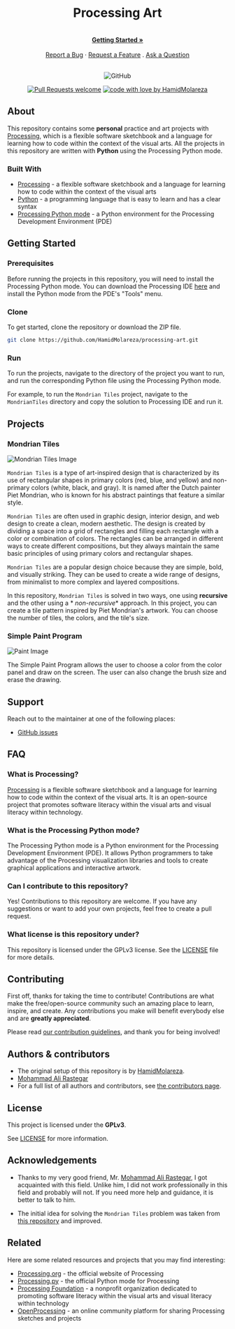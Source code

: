 <div align="center">
  <h1>Processing Art</h1>
  <br />
  <a href="#getting-started"><strong>Getting Started »</strong></a>
  <br />
  <br />
  <a href="https://github.com/HamidMolareza/processing-art/issues/new?assignees=&labels=bug&template=BUG_REPORT.md&title=bug%3A+">Report a Bug</a>
  ·
  <a href="https://github.com/HamidMolareza/processing-art/issues/new?assignees=&labels=enhancement&template=FEATURE_REQUEST.md&title=feat%3A+">Request a Feature</a>
  .
  <a href="https://github.com/HamidMolareza/processing-art/issues/new?assignees=&labels=question&template=SUPPORT_QUESTION.md&title=support%3A+">Ask a Question</a>
</div>

<div align="center">
<br />

![GitHub](https://img.shields.io/github/license/HamidMolareza/processing-art)

[![Pull Requests welcome](https://img.shields.io/badge/PRs-welcome-ff69b4.svg?style=flat-square)](https://github.com/HamidMolareza/processing-art/issues?q=is%3Aissue+is%3Aopen+label%3A%22help+wanted%22)
[![code with love by HamidMolareza](https://img.shields.io/badge/%3C%2F%3E%20with%20%E2%99%A5%20by-HamidMolareza-ff1414.svg?style=flat-square)](https://github.com/HamidMolareza)

</div>

## About

This repository contains some **personal** practice and art projects with [Processing](https://processing.org/), which
is a flexible software sketchbook and a language for learning how to code within the context of the visual arts. All the
projects in this repository are written with **Python** using the Processing Python mode.

### Built With

- [Processing](https://processing.org/) - a flexible software sketchbook and a language for learning how to code within
  the context of the visual arts
- [Python](https://www.python.org/) - a programming language that is easy to learn and has a clear syntax
- [Processing Python mode](https://py.processing.org/) - a Python environment for the Processing Development
  Environment (PDE)

## Getting Started

### Prerequisites

Before running the projects in this repository, you will need to install the Processing Python mode. You can download
the Processing IDE [here](https://processing.org/download/) and install the Python mode from the PDE's "Tools" menu.

### Clone

To get started, clone the repository or download the ZIP file.

```bash
git clone https://github.com/HamidMolareza/processing-art.git
```

### Run

To run the projects, navigate to the directory of the project you want to run, and run the corresponding Python file
using the Processing Python mode.

For example, to run the `Mondrian Tiles` project, navigate to the `MondrianTiles` directory and copy the solution to
Processing IDE and run it.

## Projects

### Mondrian Tiles

![Mondrian Tiles Image](docs/images/MondrianTiles.png)

`Mondrian Tiles` is a type of art-inspired design that is characterized by its use of rectangular shapes in primary
colors (red, blue, and yellow) and non-primary colors (white, black, and gray). It is named after the Dutch painter Piet
Mondrian, who is known for his abstract paintings that feature a similar style.

`Mondrian Tiles` are often used in graphic design, interior design, and web design to create a clean, modern aesthetic.
The design is created by dividing a space into a grid of rectangles and filling each rectangle with a color or
combination of colors. The rectangles can be arranged in different ways to create different compositions, but they
always maintain the same basic principles of using primary colors and rectangular shapes.

`Mondrian Tiles` are a popular design choice because they are simple, bold, and visually striking. They can be used to
create a wide range of designs, from minimalist to more complex and layered compositions.

In this repository, `Mondrian Tiles` is solved in two ways, one using **recursive** and the other using a *
*non-recursive**
approach. In this project, you can create a tile pattern inspired by Piet Mondrian's artwork. You can choose the number
of tiles, the colors, and the tile's size.

### Simple Paint Program

![Paint Image](docs/images/Paint.png)

The Simple Paint Program allows the user to choose a color from the color panel and draw on the screen. The user can
also change the brush size and erase the drawing.

## Support

Reach out to the maintainer at one of the following places:

- [GitHub issues](https://github.com/HamidMolareza/processing-art/issues/new?assignees=&labels=question&template=SUPPORT_QUESTION.md&title=support%3A+)

## FAQ

### What is Processing?

[Processing](https://processing.org/) is a flexible software sketchbook and a language for learning how to code within
the context of the visual
arts. It is an open-source project that promotes software literacy within the visual arts and visual literacy within
technology.

### What is the Processing Python mode?

The Processing Python mode is a Python environment for the Processing Development Environment (PDE). It allows Python
programmers to take advantage of the Processing visualization libraries and tools to create graphical applications and
interactive artwork.

### Can I contribute to this repository?

Yes! Contributions to this repository are welcome. If you have any suggestions or want to add your own projects, feel
free to create a pull request.

### What license is this repository under?

This repository is licensed under the GPLv3 license. See the [LICENSE](LICENSE) file for more details.

## Contributing

First off, thanks for taking the time to contribute! Contributions are what make the free/open-source community such an
amazing place to learn, inspire, and create. Any contributions you make will benefit everybody else and are **greatly
appreciated**.

Please read [our contribution guidelines](docs/CONTRIBUTING.md), and thank you for being involved!

## Authors & contributors

- The original setup of this repository is by [HamidMolareza](https://github.com/HamidMolareza).
- [Mohammad Ali Rastegar](github.com/mohras148/)
- For a full list of all authors and contributors,
  see [the contributors page](https://github.com/HamidMolareza/processing-art/contributors).

## License

This project is licensed under the **GPLv3**.

See [LICENSE](LICENSE) for more information.

## Acknowledgements

- Thanks to my very good friend, Mr. [Mohammad Ali Rastegar](https://github.com/mohras148/), I got acquainted with this field.
  Unlike him, I did not work professionally in this field and probably will not. If you need more help and guidance, it
  is better to talk to him.

- The initial idea for solving the `Mondrian Tiles` problem was taken from [this repository](https://github.com/erdavids/Mondrian-Tiles) and improved.

## Related

Here are some related resources and projects that you may find interesting:

- [Processing.org](https://processing.org/) - the official website of Processing
- [Processing.py](https://py.processing.org/) - the official Python mode for Processing
- [Processing Foundation](https://processingfoundation.org/) - a nonprofit organization dedicated to promoting software
  literacy within the visual arts and visual literacy within technology
- [OpenProcessing](https://www.openprocessing.org/) - an online community platform for sharing Processing sketches and
  projects
